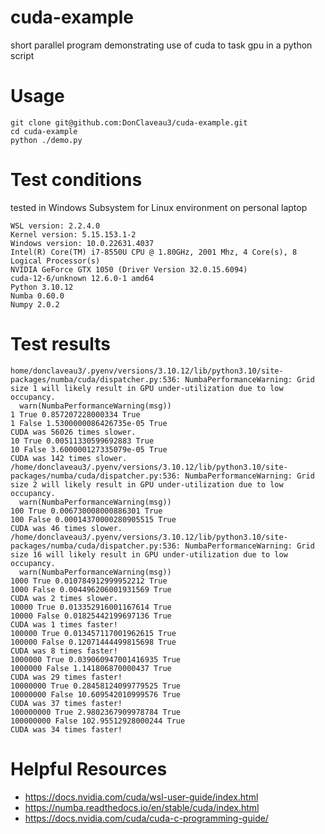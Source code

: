 # cuda-example
short parallel program demonstrating use of cuda to task gpu in a python script

# Usage  
```
git clone git@github.com:DonClaveau3/cuda-example.git
cd cuda-example
python ./demo.py
```

# Test conditions
tested in Windows Subsystem for Linux environment on personal laptop    
```
WSL version: 2.2.4.0  
Kernel version: 5.15.153.1-2  
Windows version: 10.0.22631.4037  
Intel(R) Core(TM) i7-8550U CPU @ 1.80GHz, 2001 Mhz, 4 Core(s), 8 Logical Processor(s)  
NVIDIA GeForce GTX 1050 (Driver Version	32.0.15.6094)
cuda-12-6/unknown 12.6.0-1 amd64
Python 3.10.12
Numba 0.60.0
Numpy 2.0.2
```

# Test results
```
home/donclaveau3/.pyenv/versions/3.10.12/lib/python3.10/site-packages/numba/cuda/dispatcher.py:536: NumbaPerformanceWarning: Grid size 1 will likely result in GPU under-utilization due to low occupancy.
  warn(NumbaPerformanceWarning(msg))
1 True 0.857207228000334 True
1 False 1.5300000086426735e-05 True
CUDA was 56026 times slower.
10 True 0.00511330599692883 True
10 False 3.600000127335079e-05 True
CUDA was 142 times slower.
/home/donclaveau3/.pyenv/versions/3.10.12/lib/python3.10/site-packages/numba/cuda/dispatcher.py:536: NumbaPerformanceWarning: Grid size 2 will likely result in GPU under-utilization due to low occupancy.
  warn(NumbaPerformanceWarning(msg))
100 True 0.006730008000886301 True
100 False 0.00014370000280905515 True
CUDA was 46 times slower.
/home/donclaveau3/.pyenv/versions/3.10.12/lib/python3.10/site-packages/numba/cuda/dispatcher.py:536: NumbaPerformanceWarning: Grid size 16 will likely result in GPU under-utilization due to low occupancy.
  warn(NumbaPerformanceWarning(msg))
1000 True 0.010784912999952212 True
1000 False 0.004496206001931569 True
CUDA was 2 times slower.
10000 True 0.013352916001167614 True
10000 False 0.01825442199697136 True
CUDA was 1 times faster!
100000 True 0.013457117001962615 True
100000 False 0.12071444499815698 True
CUDA was 8 times faster!
1000000 True 0.039060947001416935 True
1000000 False 1.141806870000437 True
CUDA was 29 times faster!
10000000 True 0.28458124099779525 True
10000000 False 10.609542010999576 True
CUDA was 37 times faster!
100000000 True 2.9802367909978784 True
100000000 False 102.95512928000244 True
CUDA was 34 times faster!
```

# Helpful Resources 
- https://docs.nvidia.com/cuda/wsl-user-guide/index.html
- https://numba.readthedocs.io/en/stable/cuda/index.html
- https://docs.nvidia.com/cuda/cuda-c-programming-guide/
